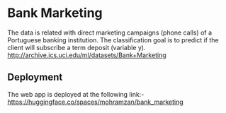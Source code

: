 # Bank Marketing
The data is related with direct marketing campaigns (phone calls) of a Portuguese banking institution. The classification goal 
is to predict if the client will subscribe a term deposit (variable y).
http://archive.ics.uci.edu/ml/datasets/Bank+Marketing
## Deployment
The web app is deployed at the following link:-
https://huggingface.co/spaces/mohramzan/bank_marketing
